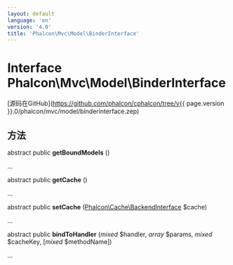 ```yaml
---
layout: default
language: 'en'
version: '4.0'
title: 'Phalcon\Mvc\Model\BinderInterface'
---
```


# Interface **Phalcon\Mvc\Model\BinderInterface**

[源码在GitHub](https://github.com/phalcon/cphalcon/tree/v{{ page.version }}.0/phalcon/mvc/model/binderinterface.zep)

## 方法

abstract public **getBoundModels** ()

...

abstract public **getCache** ()

...

abstract public **setCache** ([Phalcon\Cache\BackendInterface](Phalcon_Cache_BackendInterface) $cache)

...

abstract public **bindToHandler** (*mixed* $handler, *array* $params, *mixed* $cacheKey, [*mixed* $methodName])

...